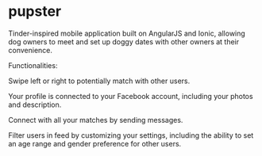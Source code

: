 # pupster
Tinder-inspired mobile application built on AngularJS and Ionic, allowing dog owners to meet and set up doggy dates with other owners at their convenience.

Functionalities:

Swipe left or right to potentially match with other users.

Your profile is connected to your Facebook account, including your photos and description.

Connect with all your matches by sending messages.

Filter users in feed by customizing your settings, including the ability to set an age range and gender preference for other users.
